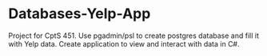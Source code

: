 # Databases-Yelp-App
Project for CptS 451.  Use pgadmin/psl to create postgres database and fill it with Yelp data.  Create application to view and interact with data in C#.

